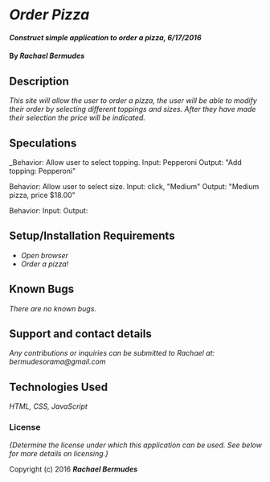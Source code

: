 # _Order Pizza_

#### _Construct simple application to order a pizza, 6/17/2016_

#### By _**Rachael Bermudes**_

## Description

_This site will allow the user to order a pizza, the user will be able to modify their order by selecting different toppings and sizes. After they have made their selection the price will be indicated._

## Speculations
_Behavior: Allow user to select topping.
Input: Pepperoni
Output: "Add topping: Pepperoni"

Behavior: Allow user to select size.
Input: click, "Medium"
Output: "Medium pizza, price $18.00"

Behavior:
Input:
Output:


## Setup/Installation Requirements

* _Open browser_
* _Order a pizza!_


## Known Bugs

_There are no known bugs._

## Support and contact details

_Any contributions or inquiries can be submitted to Rachael at: bermudesorama@gmail.com_

## Technologies Used

_HTML, CSS, JavaScript_

### License

*{Determine the license under which this application can be used.  See below for more details on licensing.}*

Copyright (c) 2016 **_Rachael Bermudes_**
